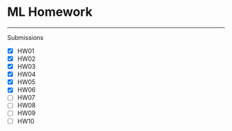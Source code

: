 # ML Homework

---

Submissions

- [X] HW01
- [X] HW02
- [X] HW03
- [X] HW04
- [X] HW05
- [X] HW06
- [ ] HW07
- [ ] HW08
- [ ] HW09
- [ ] HW10
